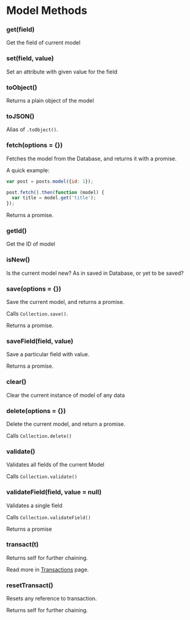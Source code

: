 # Model Methods

### get(field)

Get the field of current model

### set(field, value)

Set an attribute with given value for the field

### toObject()

Returns a plain object of the model

### toJSON()

Alias of `.toObject()`.

### fetch(options = {})

Fetches the model from the Database, and returns it with a promise.

A quick example:

```js
var post = posts.model({id: 1});

post.fetch().then(function (model) {
  var title = model.get('title');
});
```

Returns a promise.

### getId()

Get the ID of model

### isNew()

Is the current model new? As in saved in Database, or yet to be saved?

### save(options = {})

Save the current model, and returns a promise.

Calls `Collection.save()`.

Returns a promise.

### saveField(field, value)

Save a particular field with value.

Returns a promise.

### clear()

Clear the current instance of model of any data

### delete(options = {})

Delete the current model, and return a promise.

Calls `Collection.delete()`

### validate()

Validates all fields of the current Model

Calls `Collection.validate()`

### validateField(field, value = null)

Validates a single field

Calls `Collection.validateField()`

Returns a promise

### transact(t)

Returns self for further chaining.

Read more in [Transactions](../query/Transactions.html) page.

### resetTransact()

Resets any reference to transaction.

Returns self for further chaining.
